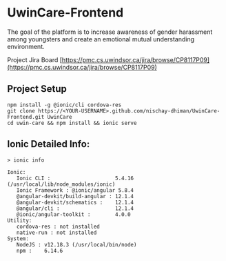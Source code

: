 # UwinCare-Frontend

The goal of the platform is to increase awareness of gender harassment among youngsters and create an emotional mutual understanding environment.

Project Jira Board
[https://pmc.cs.uwindsor.ca/jira/browse/CP8117P09](https://pmc.cs.uwindsor.ca/jira/browse/CP8117P09)


## Project Setup

```
npm install -g @ionic/cli cordova-res
git clone https://<YOUR-USERNAME>.github.com/nischay-dhiman/UwinCare-Frontend.git UwinCare
cd uwin-care && npm install && ionic serve
```

## Ionic Detailed Info:

```
> ionic info

Ionic: 
   Ionic CLI :                     5.4.16 (/usr/local/lib/node_modules/ionic) 
   Ionic Framework : @ionic/angular 5.8.4 
   @angular-devkit/build-angular : 12.1.4 
   @angular-devkit/schematics :    12.1.4 
   @angular/cli :                  12.1.4 
   @ionic/angular-toolkit :        4.0.0
Utility: 
   cordova-res : not installed 
   native-run : not installed
System: 
   NodeJS : v12.18.3 (/usr/local/bin/node) 
   npm :    6.14.6 
```
